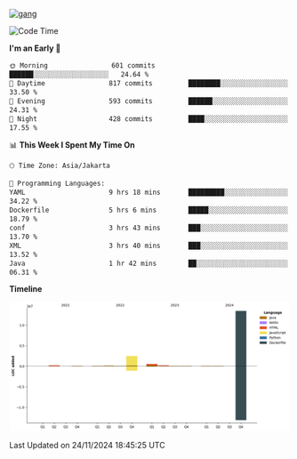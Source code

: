 <!-- [<img src='https://dev.karakun.com/assets/posts/2018-09-16-jc-java-article/3duke_suspects.jpg' alt='java'>](https://github.com/yeahbutstill) -->
[<img src='https://asset-2.tstatic.net/tribunnewswiki/foto/bank/images/Mozart.jpg' alt='gang'>](https://github.com/yeahbutstill)

<!--START_SECTION:waka-->
![Code Time](http://img.shields.io/badge/Code%20Time-2%2C935%20hrs%2059%20mins-blue)

**I'm an Early 🐤** 

```text
🌞 Morning                601 commits         ██████░░░░░░░░░░░░░░░░░░░   24.64 % 
🌆 Daytime                817 commits         ████████░░░░░░░░░░░░░░░░░   33.50 % 
🌃 Evening                593 commits         ██████░░░░░░░░░░░░░░░░░░░   24.31 % 
🌙 Night                  428 commits         ████░░░░░░░░░░░░░░░░░░░░░   17.55 % 
```


📊 **This Week I Spent My Time On** 

```text
🕑︎ Time Zone: Asia/Jakarta

💬 Programming Languages: 
YAML                     9 hrs 18 mins       █████████░░░░░░░░░░░░░░░░   34.22 % 
Dockerfile               5 hrs 6 mins        █████░░░░░░░░░░░░░░░░░░░░   18.79 % 
conf                     3 hrs 43 mins       ███░░░░░░░░░░░░░░░░░░░░░░   13.70 % 
XML                      3 hrs 40 mins       ███░░░░░░░░░░░░░░░░░░░░░░   13.52 % 
Java                     1 hr 42 mins        ██░░░░░░░░░░░░░░░░░░░░░░░   06.31 % 
```

**Timeline**

![Lines of Code chart](https://raw.githubusercontent.com/yeahbutstill/yeahbutstill/main/assets/bar_graph.png)


 Last Updated on 24/11/2024 18:45:25 UTC
<!--END_SECTION:waka-->

